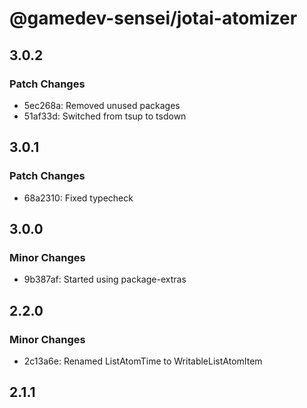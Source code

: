 # @gamedev-sensei/jotai-atomizer

## 3.0.2

### Patch Changes

- 5ec268a: Removed unused packages
- 51af33d: Switched from tsup to tsdown

## 3.0.1

### Patch Changes

- 68a2310: Fixed typecheck

## 3.0.0

### Minor Changes

- 9b387af: Started using package-extras

## 2.2.0

### Minor Changes

- 2c13a6e: Renamed ListAtomTime to WritableListAtomItem

## 2.1.1
